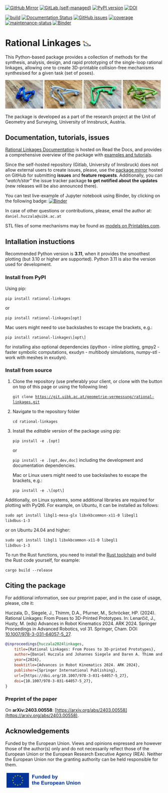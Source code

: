 [![GitHub Mirror](https://img.shields.io/badge/Github-mirror_%26_issues-_?style=social&logo=github)](https://github.com/hucik14/rational-linkages)
[![GitLab (self-managed)](https://img.shields.io/badge/Git_UIBK-repository-_?style=social&logo=gitlab)](https://git.uibk.ac.at/geometrie-vermessung/rational-linkages)
[![PyPI version](https://img.shields.io/pypi/v/rational-linkages.svg)](https://pypi.org/project/rational-linkages/)
[![DOI](https://zenodo.org/badge/DOI/10.1007/978-3-031-64057-5_27.svg)](https://doi.org/10.1007/978-3-031-64057-5_27)

[![build](https://git.uibk.ac.at/geometrie-vermessung/rational-linkages/badges/main/pipeline.svg)](https://git.uibk.ac.at/geometrie-vermessung/rational-linkages/-/jobs)
[![Documentation Status](https://readthedocs.org/projects/rational-linkages/badge/?version=latest)](https://rational-linkages.readthedocs.io/?badge=latest)
[![GitHub issues](https://img.shields.io/github/issues/hucik14/rational-linkages)](https://github.com/hucik14/rational-linkages/issues)
[![coverage](https://git.uibk.ac.at/geometrie-vermessung/rational-linkages/badges/main/coverage.svg?job=test_coverage)](https://git.uibk.ac.at/geometrie-vermessung/rational-linkages/-/jobs)
[![maintenance-status](https://img.shields.io/badge/maintenance-actively--developed-brightgreen.svg)](https://git.uibk.ac.at/geometrie-vermessung/rational-linkages/-/network/main)
[![Binder](https://mybinder.org/badge_logo.svg)](https://mybinder.org/v2/gh/hucik14/rational-linkages/HEAD?labpath=docs%2Fsource%2Ftutorials%2Fsynthesis_bennett.ipynb)

# Rational Linkages <img src="/docs/source/figures/rl-logo.png" width="5%">

This Python-based package provides a collection of methods for the synthesis, 
analysis, design, and rapid prototyping 
of the single-loop rational linkages, allowing one to create 3D-printable 
collision-free mechanisms synthesised for a given task (set of poses). 

<img src="/docs/source/figures/r4.JPEG" width="24%"> <img src="/docs/source/figures/r6li.JPEG" width="24%"> <img src="/docs/source/figures/r6hp.JPEG" width="24%"> <img src="/docs/source/figures/r6joh.JPEG" width="24%">

The package is developed as a part of the research project at the 
Unit of Geometry and Surveying, University of Innsbruck, Austria. 

## Documentation, tutorials, issues

[Rational Linkages Documentation](https://rational-linkages.readthedocs.io/) is 
hosted on Read the Docs, and provides a comprehensive overview of the package with 
[examples and tutorials](https://rational-linkages.readthedocs.io/latest/general/overview.html).

Since the self-hosted repository (Gitlab, University of Innsbruck) does not allow external users to create issues,
please, use the [package mirror](https://github.com/hucik14/rational-linkages) 
hosted on GitHub for submitting **issues** and **feature requests**. Additionally,
you can *"watch/star"* the issue tracker package **to get notified about the updates**
(new releases will be also announced there).

You can test live-example of Jupyter notebook using Binder, by clicking on the 
following badge:
[![Binder](https://mybinder.org/badge_logo.svg)](https://mybinder.org/v2/gh/hucik14/rational-linkages/HEAD?labpath=docs%2Fsource%2Ftutorials%2Fsynthesis_bennett.ipynb)

In case of other questions or contributions, please, email the author at:
`daniel.huczala@uibk.ac.at`

STL files of some mechanisms may be found as
[models on Printables.com](https://www.printables.com/@hucik14_497869/collections/443601).

## Intallation instuctions

Recommended Python version is **3.11**, when it provides the smoothest plotting 
(but 3.10 or higher are supported). Python 3.11 is also the version used for 
development.

### Install from PyPI

Using pip:

<code>pip install rational-linkages</code>

or

<code>pip install rational-linkages[opt]</code>

Mac users might need to use backslashes to escape the brackets, e.g.:

<code>pip install rational-linkages\\[opt\\]</code>

for installing also optional dependencies (ipython - inline plotting, gmpy2 - faster
symbolic computations, exudyn - multibody simulations, numpy-stl -
work with meshes in exudyn).

### Install from source

1. Clone the repository (use preferably your client, or clone with the button on top of this page or using the following line)
    
    <code>git clone https://git.uibk.ac.at/geometrie-vermessung/rational-linkages.git </code>

2. Navigate to the repository folder

    <code>cd rational-linkages</code>

3. Install the *editable* version of the package using pip:

    <code>pip install -e .[opt]</code> 

   or 
    
   <code>pip install -e .[opt,dev,doc]</code> including the development and documentation dependencies. 

   Mac or Linux users might need to use backslashes to escape the brackets, e.g.: 

   <code>pip install -e .\\[opt\\]</code>

Additionally, on Linux systems, some additional libraries are required for plotting with PyQt6. For example, 
on Ubuntu, it can be installed as follows:

   <code>sudo apt install libgl1-mesa-glx libxkbcommon-x11-0 libegl1 libdbus-1-3</code>

or on Ubuntu 24.04 and higher:

   <code>sudo apt install libgl1 libxkbcommon-x11-0 libegl1 libdbus-1-3</code>

To run the Rust functions, you need to install the [Rust toolchain](https://www.rust-lang.org) and 
build the Rust code yourself, for example:

<code>cargo build --release</code>

## Citing the package

For additional information, see our preprint paper, and in the case of usage, please, 
cite it:

Huczala, D., Siegele, J., Thimm, D.A., Pfurner, M., Schröcker, HP. (2024). 
Rational Linkages: From Poses to 3D-Printed Prototypes. 
In: Lenarčič, J., Husty, M. (eds) Advances in Robot Kinematics 2024. ARK 2024. 
Springer Proceedings in Advanced Robotics, vol 31. Springer, Cham. 
DOI: [10.1007/978-3-031-64057-5_27](https://doi.org/10.1007/978-3-031-64057-5_27).

```bibtex
@inproceedings{huczala2024linkages,
    title={Rational Linkages: From Poses to 3D-printed Prototypes},
    author={Daniel Huczala and Johannes Siegele and Daren A. Thimm and Martin Pfurner and Hans-Peter Schröcker},
    year={2024},
    booktitle={Advances in Robot Kinematics 2024. ARK 2024},
    publisher={Springer International Publishing},
    url={https://doi.org/10.1007/978-3-031-64057-5_27},
    doi={10.1007/978-3-031-64057-5_27},
}
```

### Preprint of the paper

On **arXiv:2403.00558**: [https://arxiv.org/abs/2403.00558](https://arxiv.org/abs/2403.00558).

## Acknowledgements

Funded by the European Union. Views and opinions expressed are however those of 
the author(s) only and do not necessarily reflect those of the European Union 
or the European Research Executive Agency (REA). Neither the European Union 
nor the granting authority can be held responsible for them.

<img src="./docs/source/figures/eu.png" width="250" />